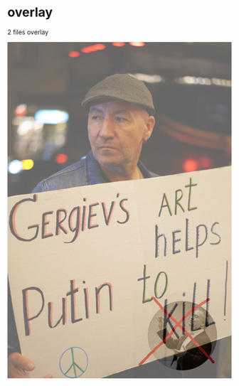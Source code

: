 # overlay
2 files overlay

![test](https://github.com/pydemo/overlay/blob/master/out/Gergiev_art_helps_putin_to_kill_gergiev_is_war_supporter.JPG?raw=true)
